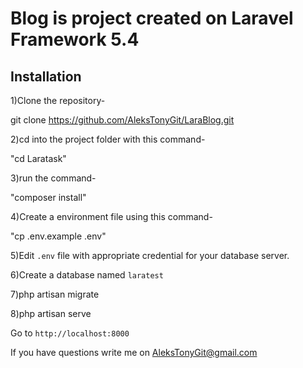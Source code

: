 # Blog is project created on Laravel Framework 5.4

## Installation

1)Clone the repository-

git clone https://github.com/AleksTonyGit/LaraBlog.git


2)cd into the project folder with this command-

"cd Laratask"


3)run the command-

"composer install"


4)Create a environment file using this command-

"cp .env.example .env"


5)Edit `.env` file with appropriate credential for your database server.

6)Create a database named `laratest`


7)php artisan migrate


8)php artisan serve


Go to `http://localhost:8000`

If you have questions write me on AleksTonyGit@gmail.com